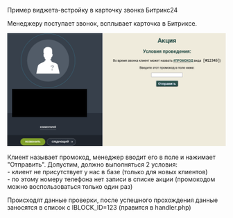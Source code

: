 Пример виджета-встройку в карточку звонка Битрикс24

Менеджеру поступает звонок, всплывает карточка в Битриксе. 

![Встройка в карточку звонка](image-1.png)

Клиент называет промокод, менеджер вводит его в поле и нажимает "Отправить".
Допустим, должно выполняться 2 условия: <br>
    - клиент не присутствует у нас в базе (только для новых клиентов) <br>
    - по этому номеру телефона нет записи в списке акции (промокодом можно воспользоваться только один раз)

Происходят данные проверки, после успешного прохождения данные заносятся в список с IBLOCK_ID=123 (правится в handler.php)

